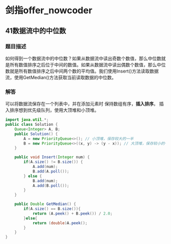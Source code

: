 # 剑指offer_nowcoder

## 41数据流中的中位数

### 题目描述

如何得到一个数据流中的中位数？如果从数据流中读出奇数个数值，那么中位数就是所有数值排序之后位于中间的数值。如果从数据流中读出偶数个数值，那么中位数就是所有数值排序之后中间两个数的平均值。我们使用Insert()方法读取数据流，使用GetMedian()方法获取当前读取数据的中位数。

### 解答

可以将数据流保存在一个列表中，并在添加元素时 保持数组有序，**插入排序**。
插入排序想到优先级队列，使用大顶堆和小顶堆。

```java
import java.util.*;
public class Solution {
    Queue<Integer> A, B;
    public Solution() {
        A = new PriorityQueue<>(); // 小顶堆，保存较大的一半
        B = new PriorityQueue<>((x, y) -> (y - x)); // 大顶堆，保存较小的一半
    }

    public void Insert(Integer num) {
        if(A.size() != B.size()) {
            A.add(num);
            B.add(A.poll());
        } else {
            B.add(num);
            A.add(B.poll());
        }
    }

    public Double GetMedian() {
        if(A.size() == B.size()){
            return (A.peek() + B.peek()) / 2.0;
        }else{
            return (double)A.peek();
        }
    }
}
```
